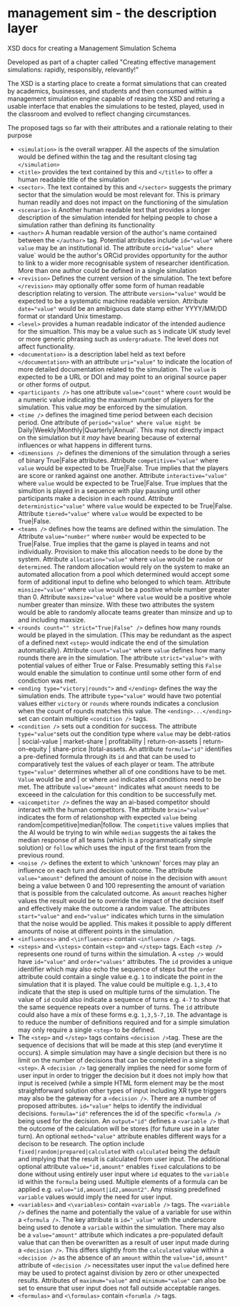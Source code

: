 # management sim - the description layer
XSD docs for creating a Management Simulation Schema

Developed as part of a chapter called "Creating effective management simulations: rapidly, responsibly, relevantly!"

The XSD is a starting place to create a format simulations that can created by academics, businesses, and students and then consumed within a management simulation engine capable of reasing the XSD and returing a usable interface that enables the simulations to be tested, played, used in the classroom and evolved to reflect changing circumstances.

The proposed tags so far with their attributes and a rationale relating to their purpose 

- `<simulation>` is the overall wrapper. All the aspects of the simulation would be defined within the tag and the resultant closing tag `</simulation>`
-  `<title>` provides the text contained by this and `</title>` to offer a human readable title of the simulation
-  `<sector>`. The text contained by this and `</sector>` suggests the primary sector that the simulation would be most relevant for. This is primary human readily and does not impact on the functioning of the simulation
- `<scenario>` is Another human readable text that provides a longer description of the simulation intended for helping people to chose a simulation rather than defining its functionality 
- `<author>`  A human readable version of the author's name contained between the `</author>` tag. Potential attributes include `id="value"` where `value` may be an institutional id. The attribute `orcid="value" where `value` would be the author's ORCid provides opportunity for the author to link to a wider more recognisable system of researcher identification. More than one author could be defined in a single simulation
- `<revision>` Defines the current version of the simulation.  The text before `</revision>` may optionally offer some form of human readable description relating to version. The attribute `version="value"` would be expected to be a systematic machine readable version. Attribute `date="value"` would be an amibiguous date stamp either YYYY/MM/DD format or standard Unix timestamp.
- `<level>` provides a human readable indicator of the intended audience for the simualtion. This may be a value such as `5` indicate UK study level or more generic phrasing such as `undergraduate`. The level does not affect functionality.
- `<documentation>` is a description label held as text before `</documentation>` with an attribute `uri="value"` to indicate the location of more detailed documentation related to the simulation. The `value` is expected to be a URL or DOI and may point to an original source paper or other forms of output.
- `<participants />` has one attribute `value="count"` where `count` would be a numeric value indicating the maximum number of players for the simulation. This value *may* be enforced by the simulation.
- `<time />`  defines the imagined time period between each decision period. One attribute of `period="value" where value might be `Daily|Weekly|Monthly|Quarterly|Annual`. This may not directly impact on the simulation but it *may* have bearing because of external influences or what happens in different turns.
- `<dimensions />` defines the dimenions of the simulation through a series of binary True|False attributes. Attribute `competitive="value"` where `value` would be expected to be True|False. True implies that the players are score or ranked against one another. Attribute `interactive="value"` where `value` would be expected to be True|False. True implues that the simultion is played in a sequence with play pausing until other participants make a decision in each round. Attribute `deterministic="value"` where `value` would be expected to be True|False. Attribute `tiered="value"` where `value` would be expected to be True|False.
- `<teams />` defines how the teams are defined within the simulation. The Attribute `value="number"` where `number` would be expected to be True|False. True implies that the game is played in teams and not individually. Provision to make this allocation needs to be done by the system. Attribute `allocation="value"` where `value` would be `random` or `determined`. The random allocation would rely on the system to make an automated allocation from a pool which determined would accept some form of additional input to define who belonged to which team. Attribute `minsize="value"` where `value` would be a positive whole number greater than 0. Attribute `maxsize="value"` where `value` would be a positive whole number greater than minsize. With these two attributes the system would be able to randomly allocate teams greater than minsize and up to and including maxsize.
- `<rounds count="" strict="True|False" />` defines how many rounds would be played in the simulation. (This may be redundant as the aspect of a defined next `<step>` would indicate the end of the simulation automatically). Attribute `count="value"` where `value` defines how many rounds there are in the simulation. The attribute `strict="value">` with potential values of either True or False. Presumably setting this `False` would enable the simulation to continue until some other form of end condiction was met.
- `<ending type="victory|rounds">` and `</ending>` defines the way the simulation ends. The attribute `type="value"` would have two potential values either `victory` or `rounds` where rounds indicates a conclusion when the count of rounds matches this value. The `<ending>...</ending>` set can contain multiple `<condition />` tags.
- `<condition />` sets out a condition for success. The attribute `type="value"`sets out the condition type where `value` may be debt-ratios | social-value | market-share | profitability | return-on-assets | return-on-equity | share-price |total-assets. An attribute `formula="id"` identifies a pre-defined formula through its `id` and that can be used to comparatively test the values of each player or team. The attribute `type="value"` determines whether all of one conditions have to be met. `Value` would be and | or where `and` indicates all conditions need to be met. The attribute `value="amount"` indicates what `amount` needs to be exceeed in the calculation for this condition to be successfully met.
 - `<aicompetitor />` defines the way an ai-based competitor should interact with the human competitors. The attribute `brain="value"` indicates the form of relationshop with expected `value` being random|competitive|median|follow. The `competitive` values implies that the AI would be trying to win while `median` suggests the ai takes the median response of all teams (which is a programmatically simple solution) or `follow` which uses the input of the first team from the previous round.
-  `<noise />` defines the extent to which 'unknown' forces may play an influence on each turn and decision outcome. The attribute `value="amount"` defined the amount of noise in the decision with `amount` being a value between 0 and 100 representing the amount of variation that is possible from the calculated outcome. As `amount` reaches higher values the result would be to override the impact of the decision itself and effectively make the outcome a random value. The attributes `start="value"` and `end="value"` indicates which turns in the simulation that the noise would be applied. This makes it possible to apply different amounts of noise at different points in the simulation.
-  `<influences>` and `<\influences>` contain `<influence />` tags.
-  `<steps>` and `<\steps>` contain `<step>` and `</step>` tags. Each `<step />` represents one round of turns within the simulation. A `<step />` would have `id="value"` and `order="values"` attributes. The `id` provides a unique identifier which may also echo the sequence of steps but the `order` attribute could contain a single value e.g. `1` to indicate the point in the simulation that it is played. The value could be multiple e.g. `1,3,4` to indicate that the step is used on multiple turns of the simulation. The value of `id` could also indicate a sequence of turns e.g. `4-7` to show that the same sequence repeats over a number of turns. The `id` attribute could also have a mix of these forms e.g. `1,3,5-7,10`. The advantage is to reduce the number of definitions required and for a simple simulation may only require a single `<step>` to be defined.
-   The `<step>` and `</step>` tags contains `<decision />`tag. These are the sequence of decisions that will be made at this step (and everytime it occurs). A simple simulation may have a single decision but there is no limit on the number of decisions that can be completed in a single `<step>`. A `<decision />` tag generally implies the need for some form of user input in order to trigger the decision but it does not imply how that input is received (while a simple HTML form element may be the most straightforward solution other types of input including XR type triggers may also be the gateway for a `<decision />`. There are a number of proposed attributes. `id="value"` helps to identify the individual decisions. `formula="id"` references the id of the specific `<formula />` being used for the decision.  An `output="id"` defines a `<variable />` that the outcome of the calculation will be stores (for future use in a later turn). An optional `method="value"` attribute enables different ways for a decison to be research. The option include `fixed|random|prepared|calculated` with `calculated` being the default and implying that the result is calculated from user input. The additional optional  attribute `value="id,amount"` enables `fixed` calculations to be done without using entirely user input where `id` equates to the `variable` id within the `formula` being used. Multiple elements of a formula can be applied e.g. `value="id,amount|id2,amount2"`. Any missing predefined `variable` values would imply the need for user input.
-  `<variables>` and `<\variables>` contain `<variable />` tags. The `<variable />` defines the name and potentially the value of a variable for use within a `<formula />`. The key attribute is `id="_value"` with the underscore being used to denote a `variable` within the simulation. There may also be a `value="amount"` attribute which indicates a pre-populated default value that can then be overwritten as a result of user input made during a `<decision />`. This differs slightly from the `calculated` value within a `<decision />` as the absence of an `amount` within the `value="id,amount"` attribute of `<decision />` necessitates user input the `value` defined here may be used to protect against division by zero or other unexpected results. Attributes of `maximum="value"` and `minimum="value"` can also be set to ensure that user input does not fall outside acceptable ranges.
-  `<formulas>` and `<\formulas>` contain `<forumla />` tags.
